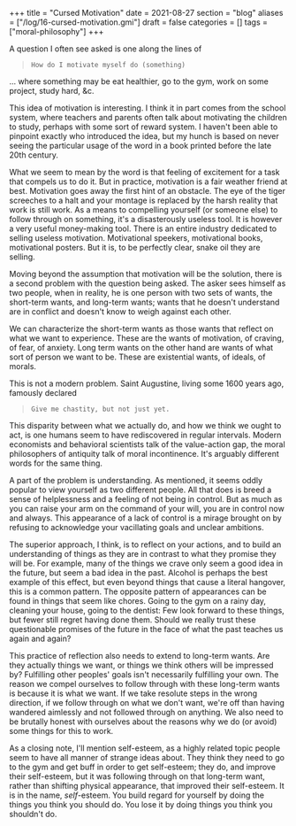+++
title = "Cursed Motivation"
date = 2021-08-27
section = "blog"
aliases = ["/log/16-cursed-motivation.gmi"]
draft = false
categories = []
tags = ["moral-philosophy"]
+++


A question I often see asked is one along the lines of 

>     How do I motivate myself do (something)

... where something may be eat healthier, go to the gym, work on some project, study hard, &c.

This idea of motivation is interesting. I think it in part comes from the school system, where teachers and parents often talk about motivating the children to study, perhaps with some sort of reward system. I haven't been able to pinpoint exactly who introduced the idea, but my hunch is based on never seeing the particular usage of the word in a book printed before the late 20th century.

What we seem to mean by the word is that feeling of excitement for a task that compels us to do it. But in practice, motivation is a fair weather friend at best. Motivation goes away the first hint of an obstacle. The eye of the tiger screeches to a halt and your montage is replaced by the harsh reality that work is still work. As a means to compelling yourself (or someone else) to follow through on something, it's a disasterously useless tool. It is however a very useful money-making tool. There is an entire industry dedicated to selling useless motivation. Motivational speekers, motivational books, motivational posters. But it is, to be perfectly clear, snake oil they are selling.

Moving beyond the assumption that motivation will be the solution, there is a second problem with the question being asked. The asker sees himself as two people, when in reality, he is one person with two sets of wants, the short-term wants, and long-term wants; wants that he doesn't understand are in conflict and doesn't know to weigh against each other.

We can characterize the short-term wants as those wants that reflect on what we want to experience. These are the wants of motivation, of craving, of fear, of anxiety. Long term wants on the other hand are wants of what sort of person we want to be. These are existential wants, of ideals, of morals.

This is not a modern problem. Saint Augustine, living some 1600 years ago, famously declared

>     Give me chastity, but not just yet.

This disparity between what we actually do, and how we think we ought to act, is one humans seem to have rediscovered in regular intervals. Modern economists and behavioral scientists talk of the value-action gap, the moral philosophers of antiquity talk of moral incontinence. It's arguably different words for the same thing.

A part of the problem is understanding. As mentioned, it seems oddly popular to view yourself as two different people. All that does is breed a sense of helplessness and a feeling of not being in control. But as much as you can raise your arm on the command of your will, you are in control now and always. This appearance of a lack of control is a mirage brought on by refusing to acknowledge your vacillating goals and unclear ambitions. 

The superior approach, I think, is to reflect on your actions, and to build an understanding of things as they are in contrast to what they promise they will be. For example, many of the things we crave only seem a good idea in the future, but seem a bad idea in the past. Alcohol is perhaps the best example of this effect, but even beyond things that cause a literal hangover, this is a common pattern. The opposite pattern of appearances can be found in things that seem like chores. Going to the gym on a rainy day, cleaning your house, going to the dentist: Few look forward to these things, but fewer still regret having done them.  Should we really trust these questionable promises of the future in the face of what the past teaches us again and again?

This practice of reflection also needs to extend to long-term wants. Are they actually things we want, or things we think others will be impressed by? Fulfilling other peoples' goals isn't necessarily fulfilling your own. The reason we compel ourselves to follow through with these long-term wants is because it is what we want. If we take resolute steps in the wrong direction, if we follow through on what we don't want, we're off than having wandered aimlessly and not followed through on anything. We also need to be brutally honest with ourselves about the reasons why we do (or avoid) some things for this to work. 

As a closing note, I'll mention self-esteem, as a highly related topic people seem to have all manner of strange ideas about. They think they need to go to the gym and get buff in order to get self-esteem; they do, and improve their self-esteem, but it was following through on that long-term want, rather than shifting physical appearance, that improved their self-esteem. It is in the name, *self*-esteem. You build regard for yourself by doing the things you think you should do. You lose it by doing things you think you shouldn't do.


